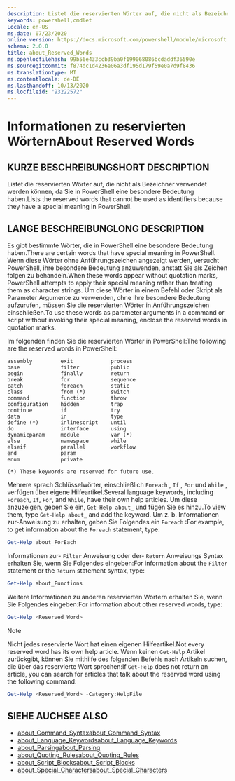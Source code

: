 ```yaml
---
description: Listet die reservierten Wörter auf, die nicht als Bezeichner verwendet werden können, da Sie in PowerShell eine besondere Bedeutung haben.
keywords: powershell,cmdlet
Locale: en-US
ms.date: 07/23/2020
online version: https://docs.microsoft.com/powershell/module/microsoft.powershell.core/about/about_reserved_words?view=powershell-5.1&WT.mc_id=ps-gethelp
schema: 2.0.0
title: about_Reserved_Words
ms.openlocfilehash: 99b56e433ccb39ba0f199068086bcdaddf36590e
ms.sourcegitcommit: f874dc1d4236e06a3df195d179f59e0a7d9f8436
ms.translationtype: MT
ms.contentlocale: de-DE
ms.lasthandoff: 10/13/2020
ms.locfileid: "93222572"
---
```

# <a name="about-reserved-words"></a><span data-ttu-id="e6a69-104">Informationen zu reservierten Wörtern</span><span class="sxs-lookup"><span data-stu-id="e6a69-104">About Reserved Words</span></span>

## <a name="short-description"></a><span data-ttu-id="e6a69-105">KURZE BESCHREIBUNG</span><span class="sxs-lookup"><span data-stu-id="e6a69-105">SHORT DESCRIPTION</span></span>
<span data-ttu-id="e6a69-106">Listet die reservierten Wörter auf, die nicht als Bezeichner verwendet werden können, da Sie in PowerShell eine besondere Bedeutung haben.</span><span class="sxs-lookup"><span data-stu-id="e6a69-106">Lists the reserved words that cannot be used as identifiers because they have a special meaning in PowerShell.</span></span>

## <a name="long-description"></a><span data-ttu-id="e6a69-107">LANGE BESCHREIBUNG</span><span class="sxs-lookup"><span data-stu-id="e6a69-107">LONG DESCRIPTION</span></span>

<span data-ttu-id="e6a69-108">Es gibt bestimmte Wörter, die in PowerShell eine besondere Bedeutung haben.</span><span class="sxs-lookup"><span data-stu-id="e6a69-108">There are certain words that have special meaning in PowerShell.</span></span> <span data-ttu-id="e6a69-109">Wenn diese Wörter ohne Anführungszeichen angezeigt werden, versucht PowerShell, ihre besondere Bedeutung anzuwenden, anstatt Sie als Zeichen folgen zu behandeln.</span><span class="sxs-lookup"><span data-stu-id="e6a69-109">When these words appear without quotation marks, PowerShell attempts to apply their special meaning rather than treating them as character strings.</span></span> <span data-ttu-id="e6a69-110">Um diese Wörter in einem Befehl oder Skript als Parameter Argumente zu verwenden, ohne Ihre besondere Bedeutung aufzurufen, müssen Sie die reservierten Wörter in Anführungszeichen einschließen.</span><span class="sxs-lookup"><span data-stu-id="e6a69-110">To use these words as parameter arguments in a command or script without invoking their special meaning, enclose the reserved words in quotation marks.</span></span>

<span data-ttu-id="e6a69-111">Im folgenden finden Sie die reservierten Wörter in PowerShell:</span><span class="sxs-lookup"><span data-stu-id="e6a69-111">The following are the reserved words in PowerShell:</span></span>

```
assembly         exit            process
base             filter          public
begin            finally         return
break            for             sequence
catch            foreach         static
class            from (*)        switch
command          function        throw
configuration    hidden          trap
continue         if              try
data             in              type
define (*)       inlinescript    until
do               interface       using
dynamicparam     module          var (*)
else             namespace       while
elseif           parallel        workflow
end              param
enum             private

(*) These keywords are reserved for future use.
```

<span data-ttu-id="e6a69-112">Mehrere sprach Schlüsselwörter, einschließlich `Foreach` , `If` , `For` und `While` , verfügen über eigene Hilfeartikel.</span><span class="sxs-lookup"><span data-stu-id="e6a69-112">Several language keywords, including `Foreach`, `If`, `For`, and `While`, have their own help articles.</span></span> <span data-ttu-id="e6a69-113">Um diese anzuzeigen, geben Sie ein, `Get-Help about_` und fügen Sie es hinzu.</span><span class="sxs-lookup"><span data-stu-id="e6a69-113">To view them, type `Get-Help about_` and add the keyword.</span></span> <span data-ttu-id="e6a69-114">Um z. b. Informationen zur-Anweisung zu erhalten, geben Sie Folgendes ein `Foreach` :</span><span class="sxs-lookup"><span data-stu-id="e6a69-114">For example, to get information about the `Foreach` statement, type:</span></span>

```powershell
Get-Help about_ForEach
```

<span data-ttu-id="e6a69-115">Informationen zur- `Filter` Anweisung oder der- `Return` Anweisungs Syntax erhalten Sie, wenn Sie Folgendes eingeben:</span><span class="sxs-lookup"><span data-stu-id="e6a69-115">For information about the `Filter` statement or the `Return` statement syntax, type:</span></span>

```powershell
Get-Help about_Functions
```

<span data-ttu-id="e6a69-116">Weitere Informationen zu anderen reservierten Wörtern erhalten Sie, wenn Sie Folgendes eingeben:</span><span class="sxs-lookup"><span data-stu-id="e6a69-116">For information about other reserved words, type:</span></span>

```powershell
Get-Help <Reserved_Word>
```

> [!NOTE]
> <span data-ttu-id="e6a69-117">Nicht jedes reservierte Wort hat einen eigenen Hilfeartikel.</span><span class="sxs-lookup"><span data-stu-id="e6a69-117">Not every reserved word has its own help article.</span></span> <span data-ttu-id="e6a69-118">Wenn keinen `Get-Help` Artikel zurückgibt, können Sie mithilfe des folgenden Befehls nach Artikeln suchen, die über das reservierte Wort sprechen:</span><span class="sxs-lookup"><span data-stu-id="e6a69-118">If `Get-Help` does not return an article, you can search for articles that talk about the reserved word using the following command:</span></span>
>
> ```powershell
> Get-Help <Reserved_Word> -Category:HelpFile
> ```

## <a name="see-also"></a><span data-ttu-id="e6a69-119">SIEHE AUCH</span><span class="sxs-lookup"><span data-stu-id="e6a69-119">SEE ALSO</span></span>

- [<span data-ttu-id="e6a69-120">about_Command_Syntax</span><span class="sxs-lookup"><span data-stu-id="e6a69-120">about_Command_Syntax</span></span>](about_Command_Syntax.md)
- [<span data-ttu-id="e6a69-121">about_Language_Keywords</span><span class="sxs-lookup"><span data-stu-id="e6a69-121">about_Language_Keywords</span></span>](about_Language_Keywords.md)
- [<span data-ttu-id="e6a69-122">about_Parsing</span><span class="sxs-lookup"><span data-stu-id="e6a69-122">about_Parsing</span></span>](about_Parsing.md)
- [<span data-ttu-id="e6a69-123">about_Quoting_Rules</span><span class="sxs-lookup"><span data-stu-id="e6a69-123">about_Quoting_Rules</span></span>](about_Quoting_Rules.md)
- [<span data-ttu-id="e6a69-124">about_Script_Blocks</span><span class="sxs-lookup"><span data-stu-id="e6a69-124">about_Script_Blocks</span></span>](about_Script_Blocks.md)
- [<span data-ttu-id="e6a69-125">about_Special_Characters</span><span class="sxs-lookup"><span data-stu-id="e6a69-125">about_Special_Characters</span></span>](about_Special_Characters.md)
